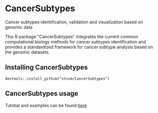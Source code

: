 # CancerSubtypes
Cancer subtypes identification, validation and visualization based on genomic data

This R package "CancerSubtypes" integrates the current common computational biology methods for cancer subtypes identification and provides a standardized framework for cancer subtype analysis based on the genomic datasets.

## Installing CancerSubtypes

```{r,eval=FALSE,warning=FALSE,message=FALSE}
devtools::install_github("xtsvm/CancerSubtypes")
```

## CancerSubtypes usage
Tutotial and examples can be found  [here](https://github.com/xtsvm/CancerSubtypes/blob/master/vignettes/CancerSubtypes-vignette.Rmd)


<!--(http://htmlpreview.github.io/?https://github.com/xtsvm/CancerSubtypes/blob/master/vignettes/CancerSubtypes-vignette.html)-->
